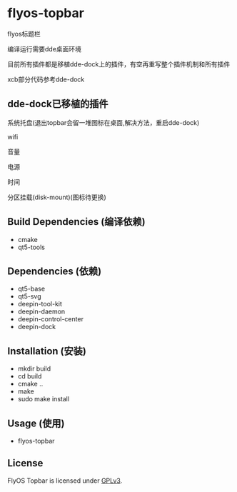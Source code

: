 # flyos-topbar
flyos标题栏

编译运行需要dde桌面环境

目前所有插件都是移植dde-dock上的插件，有空再重写整个插件机制和所有插件

xcb部分代码参考dde-dock

## dde-dock已移植的插件

系统托盘(退出topbar会留一堆图标在桌面,解决方法，重启dde-dock)

wifi

音量

电源

时间

分区挂载(disk-mount)(图标待更换)

## Build Dependencies (编译依赖)

* cmake
* qt5-tools

## Dependencies (依赖)

* qt5-base
* qt5-svg
* deepin-tool-kit
* deepin-daemon
* deepin-control-center
* deepin-dock

## Installation (安装)

* mkdir build
* cd build
* cmake ..
* make
* sudo make install

## Usage (使用)

* flyos-topbar

## License

FlyOS Topbar is licensed under [GPLv3](LICENSE).
